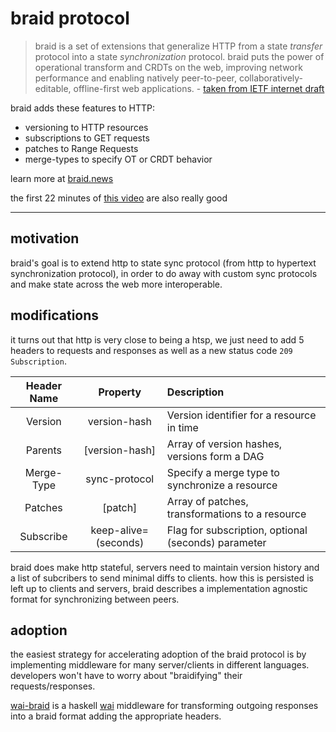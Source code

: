 # braid protocol

> braid is a set of extensions that generalize HTTP from a state
   *transfer* protocol into a state *synchronization* protocol.  braid
   puts the power of operational transform and CRDTs on the web,
   improving network performance and enabling natively peer-to-peer,
   collaboratively-editable, offline-first web applications. - [taken from IETF internet draft](https://raw.githubusercontent.com/braid-work/braid-spec/master/draft-toomim-httpbis-braid-http-03.txt)
   
braid adds these features to HTTP:
- versioning to HTTP resources
- subscriptions to GET requests
- patches to Range Requests
- merge-types to specify OT or CRDT behavior

learn more at [braid.news](https://braid.news/)

the first 22 minutes of [this video](https://www.youtube.com/watch?v=L3eYmVKTmWM) are also really good

---
## motivation
braid's goal is to extend http to state sync protocol (from http to hypertext synchronization protocol), in order to do away with custom sync protocols and make state across the web more interoperable.

## modifications
it turns out that http is very close to being a htsp, we just need to add 5 headers to requests and responses as well as a new status code `209 Subscription`.
  
| Header Name        | Property             | Description                                         |
|:------------------:|:--------------------:|:----------------------------------------------------|
| Version            | version-hash         | Version identifier for a resource in time           |
| Parents            | [version-hash]       | Array of version hashes, versions form a DAG        |
| Merge-Type         | sync-protocol        | Specify a merge type to synchronize a resource      |
| Patches            | [patch]              | Array of patches, transformations to a resource     |
| Subscribe          | keep-alive=(seconds) | Flag for subscription, optional (seconds) parameter |

braid does make http stateful, servers need to maintain version history and a list of subcribers to send minimal diffs to clients. how this is persisted is left up to clients and servers, braid describes a implementation agnostic format for synchronizing between peers.

## adoption
the easiest strategy for accelerating adoption of the braid protocol is by implementing middleware for many server/clients in different languages. developers won't have to worry about "braidifying" their requests/responses.

[wai-braid](https://github.com/ghiliweld/wai-braid) is a haskell [wai](https://www.yesodweb.com/book/web-application-interface) middleware for transforming outgoing responses into a braid format adding the appropriate headers.
